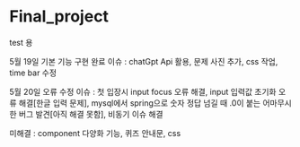 # Final_project
test 용

5월 19일 기본 기능 구현 완료
이슈 : chatGpt Api 활용, 문제 사진 추가, css 작업, time bar 수정

5월 20일 오류 수정
이슈 : 첫 입장시 input focus 오류 해결, input 입력값 초기화 오류 해결[한글 입력 문제], mysql에서 spring으로 숫자 정답 넘길 때 .0이 붙는 어마무시한 버그 발견[아직 해결 못함], 비동기 이슈 해결

미해결 : component 다양화 기능, 퀴즈 안내문, css
